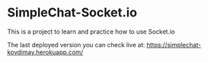 # SimpleChat-Socket.io
This is a project to learn and practice how to use Socket.io

The last deployed version you can check live at: https://simplechat-kovdimay.herokuapp.com/
